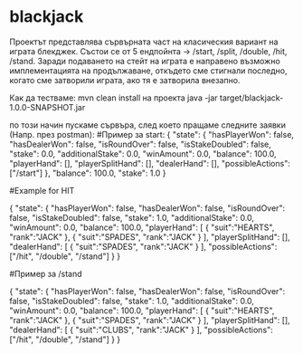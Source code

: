 # blackjack

Проектът представлява сървърната част на класическия вариант на играта блекджек. 
Състои се от 5 ендпойнта -> /start, /split, /double, /hit, /stand. Заради подаването на стейт на играта е направено 
възможно имплементацията на продължаване, откъдето сме стигнали последно, когато сме затворили играта, ако тя е 
затворила внезапно.

Как да тестваме:
mvn clean install на проекта
java -jar target/blackjack-1.0.0-SNAPSHOT.jar

по този начин пускаме сървъра, след което пращаме следните заявки (Напр. през postman):
#Пример за start:
{
"state": {
"hasPlayerWon": false,
"hasDealerWon": false,
"isRoundOver": false,
"isStakeDoubled": false,
"stake": 0.0,
"additionalStake": 0.0,
"winAmount": 0.0,
"balance": 100.0,
"playerHand": [],
"playerSplitHand": [],
"dealerHand": [],
"possibleActions": ["/start"]
},
"balance": 100.0,
"stake": 1.0
}

#Example for HIT

{
"state": {
"hasPlayerWon": false,
"hasDealerWon": false,
"isRoundOver": false,
"isStakeDoubled": false,
"stake": 1.0,
"additionalStake": 0.0,
"winAmount": 0.0,
"balance": 100.0,
"playerHand": [
{
"suit":"HEARTS",
"rank":"JACK"
},
{
"suit":"SPADES",
"rank":"JACK"
}
],
"playerSplitHand": [],
"dealerHand": [
{
"suit":"SPADES",
"rank":"JACK"
}
],
"possibleActions": ["/hit", "/double", "/stand"]
}
}

#Пример за /stand

{
"state": {
"hasPlayerWon": false,
"hasDealerWon": false,
"isRoundOver": false,
"isStakeDoubled": false,
"stake": 1.0,
"additionalStake": 0.0,
"winAmount": 0.0,
"balance": 100.0,
"playerHand": [
{
"suit":"HEARTS",
"rank":"JACK"
},
{
"suit":"SPADES",
"rank":"JACK"
}
],
"playerSplitHand": [],
"dealerHand": [
{
"suit":"CLUBS",
"rank":"JACK"
}
],
"possibleActions": ["/hit", "/double", "/stand"]
}
}

